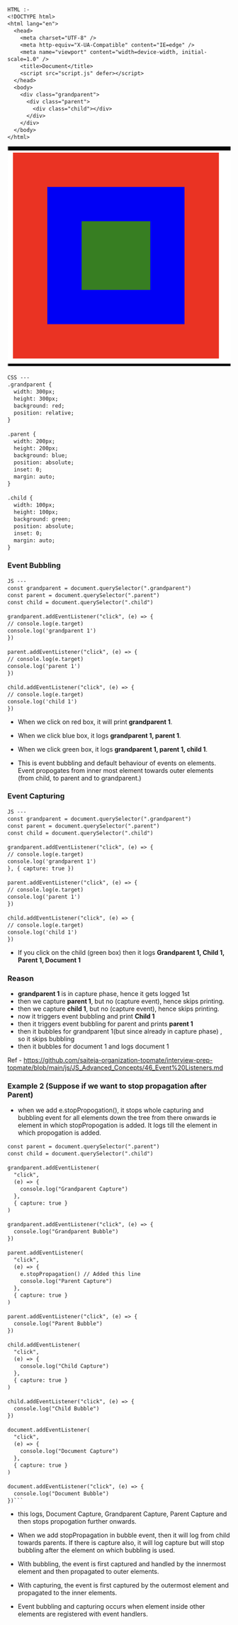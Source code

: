 ```
HTML :-
<!DOCTYPE html>
<html lang="en">
  <head>
    <meta charset="UTF-8" />
    <meta http-equiv="X-UA-Compatible" content="IE=edge" />
    <meta name="viewport" content="width=device-width, initial-scale=1.0" />
    <title>Document</title>
    <script src="script.js" defer></script>
  </head>
  <body>
    <div class="grandparent">
      <div class="parent">
        <div class="child"></div>
      </div>
    </div>
  </body>
</html>
```

![alt text](image.png)

```
CSS ---
.grandparent {
  width: 300px;
  height: 300px;
  background: red;
  position: relative;
}

.parent {
  width: 200px;
  height: 200px;
  background: blue;
  position: absolute;
  inset: 0;
  margin: auto;
}

.child {
  width: 100px;
  height: 100px;
  background: green;
  position: absolute;
  inset: 0;
  margin: auto;
}

```

### Event Bubbling

```
JS ---
const grandparent = document.querySelector(".grandparent")
const parent = document.querySelector(".parent")
const child = document.querySelector(".child")

grandparent.addEventListener("click", (e) => {
// console.log(e.target)
console.log('grandparent 1')
})

parent.addEventListener("click", (e) => {
// console.log(e.target)
console.log('parent 1')
})

child.addEventListener("click", (e) => {
// console.log(e.target)
console.log('child 1')
})
```

- When we click on red box, it will print **grandparent 1**.
- When we click blue box, it logs **grandparent 1, parent 1**.
- When we click green box, it logs **grandparent 1, parent 1, child 1**.

- This is event bubbling and default behaviour of events on elements. Event propogates from inner most element towards outer elements (from child, to parent and to grandparent.)

### Event Capturing

```
JS ---
const grandparent = document.querySelector(".grandparent")
const parent = document.querySelector(".parent")
const child = document.querySelector(".child")

grandparent.addEventListener("click", (e) => {
// console.log(e.target)
console.log('grandparent 1')
}, { capture: true })

parent.addEventListener("click", (e) => {
// console.log(e.target)
console.log('parent 1')
})

child.addEventListener("click", (e) => {
// console.log(e.target)
console.log('child 1')
})
```

- If you click on the child (green box) then it logs **Grandparent 1, Child 1, Parent 1, Document 1**

### Reason

- **grandparent 1** is in capture phase, hence it gets logged 1st
- then we capture **parent 1**, but no (capture event), hence skips printing.
- then we capture **child 1**, but no (capture event), hence skips printing.
- now it triggers event bubbling and print **Child 1**
- then it triggers event bubbling for parent and prints **parent 1**
- then it bubbles for grandparent 1(but since already in capture phase) , so it skips bubbling
- then it bubbles for document 1 and logs document 1

Ref - https://github.com/saiteja-organization-topmate/interview-prep-topmate/blob/main/js/JS_Advanced_Concepts/46_Event%20Listeners.md

### Example 2 (Suppose if we want to stop propagation after Parent)

- when we add e.stopPropogation(), it stops whole capturing and bubbling event for all elements down the tree from there onwards ie element in which
  stopPropogation is added. It logs till the element in which propogation is added.

````const grandparent = document.querySelector(".grandparent")
const parent = document.querySelector(".parent")
const child = document.querySelector(".child")

grandparent.addEventListener(
  "click",
  (e) => {
    console.log("Grandparent Capture")
  },
  { capture: true }
)

grandparent.addEventListener("click", (e) => {
  console.log("Grandparent Bubble")
})

parent.addEventListener(
  "click",
  (e) => {
    e.stopPropagation() // Added this line
    console.log("Parent Capture")
  },
  { capture: true }
)

parent.addEventListener("click", (e) => {
  console.log("Parent Bubble")
})

child.addEventListener(
  "click",
  (e) => {
    console.log("Child Capture")
  },
  { capture: true }
)

child.addEventListener("click", (e) => {
  console.log("Child Bubble")
})

document.addEventListener(
  "click",
  (e) => {
    console.log("Document Capture")
  },
  { capture: true }
)

document.addEventListener("click", (e) => {
  console.log("Document Bubble")
})```
````

- this logs, Document Capture, Grandparent Capture, Parent Capture and then stops propogation further onwards.
- When we add stopPropagation in bubble event, then it will log from child towards parents. If there is capture also, it will log capture but will stop bubbling after the element on which bubbling is used.

- With bubbling, the event is first captured and handled by the innermost element and then propagated to outer elements.
- With capturing, the event is first captured by the outermost element and propagated to the inner elements.
- Event bubbling and capturing occurs when element inside other elements are registered with event handlers.
